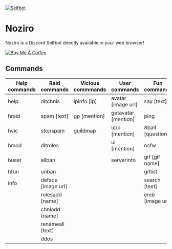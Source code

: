 
[![Selfbot](https://cdn.discordapp.com/attachments/742444916105412698/747583351338041444/Noziro_Selfbot.png)](https://noziro.now.sh/selfbot)

# Noziro
Noziro is a Discord Selfbot directly available in your web browser!

[![Buy Me A Coffee](https://www.buymeacoffee.com/assets/img/custom_images/orange_img.png)](https://www.buymeacoffee.com/saravenpi)

## Commands
| Help commands | Raid commands | Vicious commmands | User commands | Fun commands |
| ------------- | ------------- | ------------------| --------------| -------------|
| help          | dltchnls      | ipinfo [ip]       | avatar [image url] | say [text] |
| hraid         | spam [text]   | gp [mention]      | getavatar [mention] | ping   |
| hvic          | stopspam      | guildmap          | upp [mention] | 8ball [question] |
| hmod          | dltroles      |                   | ui [mention]  | nsfw         |
| huser         | allban        |                   | serverinfo    | gif [gif name] |
| hfun          | unban         |                   |               | giflist      |
| info          | deface [image url] |              |               | search [text] |
|               | rolesadd [name] |                 |               | emb [image url] |
|               | chnladd [name] |                  |               |              |
|               | renameall [text] |                |               |              |
|               |  ddos |                           |               |              |
